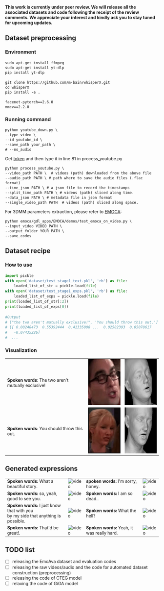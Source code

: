 **This work is currently under peer review. We will release all the associated datasets and code following the receipt of the review comments. We appreciate your interest and kindly ask you to stay tuned for upcoming updates.**


## Dataset preprocessing 

<!-- ## Download from YouTube -->

### Environment

```shell
sudo apt-get install ffmpeg
sudo apt-get install yt-dlp
pip install yt-dlp

git clone https://github.com/m-bain/whisperX.git
cd whisperX
pip install -e .

facenet-pytorch==2.6.0
mmcv==2.2.0
```


### Running command
```
python youtube_down.py \
--type video \
--id youtube_id \
--save_path your_path \
# --no_audio 
```


Get [token](https://huggingface.co/pyannote/speaker-diarization-3.1) and then type it in line 81 in process_youtube.py


```
python process_youtube.py \
--video_path PATH \  # videos (path) downloaded from the above file
--audio_path PATH \ # path where to save the audio files (.flac format)
--time_json PATH \ # a json file to record the timestamps
--split_time_path PATH \ # videos (path) sliced along time.
--data_json PATH \ # metadata file in json format
--single_video_path PATH  # videos (path) sliced along space.
```
For 3DMM parameters extraction, please refer to [EMOCA](https://github.com/radekd91/emoca/tree/release/EMOCA_v2/gdl_apps/EMOCA):
```
python emoca/gdl_apps/EMOCA/demos/test_emoca_on_video.py \
--input_video VIDEO_PATH \
--output_folder YOUR_PATH \
--save_codes 
```

## Dataset recipe

### How to use
```python
import pickle
with open('dataset/test_stage1_text.pkl', 'rb') as file:
    loaded_list_of_str = pickle.load(file)
with open('dataset/test_stage1_exps.pkl', 'rb') as file:
    loaded_list_of_exps = pickle.load(file)
print(loaded_list_of_str[:2])
print(loaded_list_of_exps[0])

#Output
# ["the two aren't mutually exclusive!", 'You should throw this out.']
# [[ 0.00248473  0.55392444  0.41335008 ...  0.02582393  0.05078617
#   -0.07435226]
#  ...
```

### Visualization


<table>
    <tr>
        <td colspan="2"><strong>Spoken words</strong>: The two aren't mutually exclusive!</td>
        <td><img src="https://github.com/WalkerMitty/EmoAva/blob/main/resource/S03E07_rgb2.gif" width="150" height="150" alt="video"></td>
        <td><img src="https://github.com/WalkerMitty/EmoAva/blob/main/resource/S03E07_geometry2.gif" width="150" height="150" alt="video"></td>
    </tr>
    <tr>
        <td colspan="2"><strong>Spoken words</strong>: You should throw this out.</td>
        <td><img src="https://github.com/WalkerMitty/EmoAva/blob/main/resource/dia170_rgb2.gif" width="150" height="150" alt="video"></td>
        <td><img src="https://github.com/WalkerMitty/EmoAva/blob/main/resource/dia170_geometry2.gif" width="150" height="150" alt="video"></td>
    </tr>
</table>

## Generated expressions

<table>
    <tr>
        <td><strong>Spoken words:</strong> What a beautiful story.</td>
        <td><img src="https://github.com/XvHaidong/some-projects/blob/main/resource/15_s_100_1029.gif" width="150" height="172.5" alt="video"></td>
        <td><strong>spoken words:</strong> I'm sorry, honey.</td>
        <td><img src="https://github.com/XvHaidong/some-projects/blob/main/resource/15_s_13_832.gif" width="150" height="172.5" alt="video"></td>
    </tr>
    <tr>
        <td><strong>Spoken words:</strong> so, yeah, good to see you.</td>
        <td><img src="https://github.com/XvHaidong/some-projects/blob/main/resource/15_s_87_1168.gif" width="150" height="172.5" alt="video"></td>
        <td><strong>Spoken words:</strong> I am so dead..</td>
        <td><img src="https://github.com/XvHaidong/some-projects/blob/main/resource/15_s_13_3.gif" width="150" height="172.5" alt="video"></td>
    </tr>
    <tr>
        <td><strong>Spoken words:</strong> I just know that with you <br>by my side that anything is possible.</td>
        <td><img src="https://github.com/XvHaidong/some-projects/blob/main/resource/15_s_13_925.gif" width="150" height="172.5" alt="video"></td>
        <td><strong>Spoken words:</strong> What the hell? </td>
        <td><img src="https://github.com/XvHaidong/some-projects/blob/main/resource/15_s_21_718.gif" width="150" height="172.5" alt="video"></td>
    </tr>
    <tr>
        <td><strong>Spoken words:</strong> That'd be great!.</td>
        <td><img src="https://github.com/XvHaidong/some-projects/blob/main/resource/15_s_13_904.gif" width="150" height="172.5" alt="video"></td>
        <td><strong>Spoken words:</strong> Yeah, it was really hard.</td>
        <td><img src="https://github.com/XvHaidong/some-projects/blob/main/resource/15_s_13_74.gif" width="150" height="172.5" alt="video"></td>
    </tr>
</table>


## TODO list

- [ ] releasing the EmoAva dataset and evaluation codes
- [ ] releasing the raw videos/audio and the code for automated dataset construction (preprocessing)
- [ ] releasing the code of CTEG model
- [ ] relaxing the code of GiGA model
